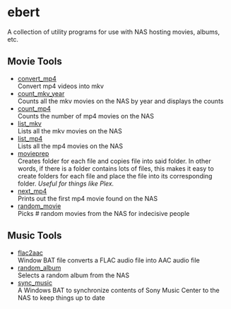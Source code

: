 # ebert
A collection of utility programs for use with NAS hosting movies, albums, etc.

## Movie Tools

- [convert_mp4](convert_mp4.py)  
  Convert mp4 videos into mkv
- [count_mkv_year](count_mkv_year.py)  
  Counts all the mkv movies on the NAS by year and displays the counts
- [count_mp4](count_mp4.py)  
  Counts the number of mp4 movies on the NAS
- [list_mkv](list_mkv.py)  
  Lists all the mkv movies on the NAS
- [list_mp4](list_mp4.py)  
  Lists all the mp4 movies on the NAS
- [movieprep](movieprep.py)  
  Creates folder for each file and copies file into said folder. In other words, if there is a
  folder contains lots of files, this makes it easy to create folders for each file and place
  the file into its corresponding folder. _Useful for things like Plex._
- [next_mp4](next_mp4.py)  
  Prints out the first mp4 movie found on the NAS
- [random_movie](random_movie.py)  
  Picks # random movies from the NAS for indecisive people

## Music Tools

- [flac2aac](flac2aac.bat)  
  Window BAT file converts a FLAC audio file into AAC audio file
- [random_album](random_album.py)  
  Selects a random album from the NAS
- [sync_music](sync_music.bat)  
  A Windows BAT to synchronize contents of Sony Music Center to the NAS to keep things up to date
